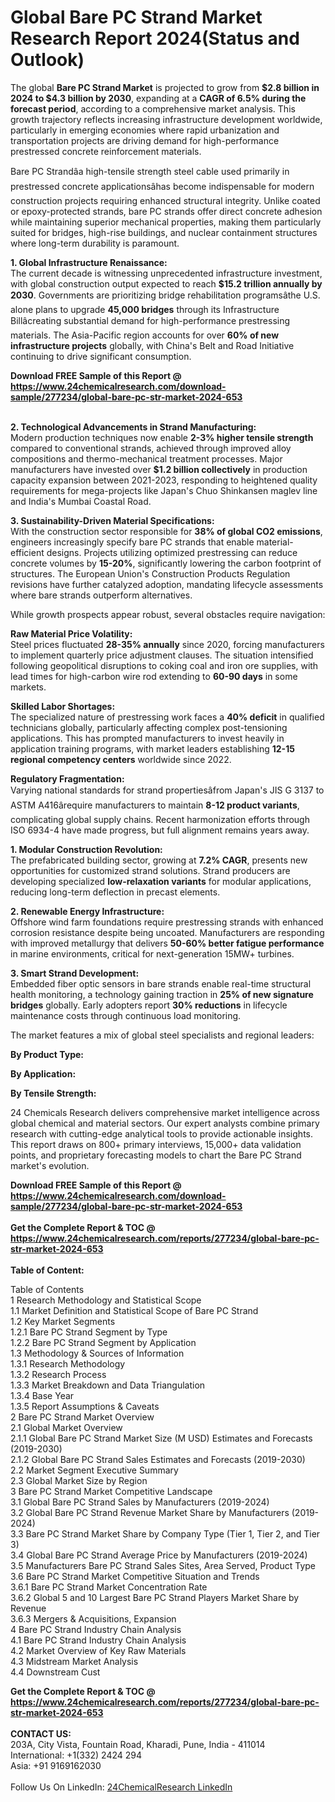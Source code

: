 <h1>Global Bare PC Strand Market Research Report 2024(Status and Outlook)</h1><p>The global <strong>Bare PC Strand Market</strong> is projected to grow from <strong>$2.8 billion in 2024 to $4.3 billion by 2030</strong>, expanding at a <strong>CAGR of 6.5% during the forecast period</strong>, according to a comprehensive market analysis. This growth trajectory reflects increasing infrastructure development worldwide, particularly in emerging economies where rapid urbanization and transportation projects are driving demand for high-performance prestressed concrete reinforcement materials.</p><p>Bare PC Strandâa high-tensile strength steel cable used primarily in prestressed concrete applicationsâhas become indispensable for modern construction projects requiring enhanced structural integrity. Unlike coated or epoxy-protected strands, bare PC strands offer direct concrete adhesion while maintaining superior mechanical properties, making them particularly suited for bridges, high-rise buildings, and nuclear containment structures where long-term durability is paramount.</p><p><strong>1. Global Infrastructure Renaissance:</strong><br>
The current decade is witnessing unprecedented infrastructure investment, with global construction output expected to reach <strong>$15.2 trillion annually by 2030</strong>. Governments are prioritizing bridge rehabilitation programsâthe U.S. alone plans to upgrade <strong>45,000 bridges</strong> through its Infrastructure Billâcreating substantial demand for high-performance prestressing materials. The Asia-Pacific region accounts for over <strong>60% of new infrastructure projects</strong> globally, with China's Belt and Road Initiative continuing to drive significant consumption.</p><div><b>Download FREE Sample of this Report @ 
            <a href="https://www.24chemicalresearch.com/download-sample/277234/global-bare-pc-str-market-2024-653">
            https://www.24chemicalresearch.com/download-sample/277234/global-bare-pc-str-market-2024-653</a></b></div><br><p><strong>2. Technological Advancements in Strand Manufacturing:</strong><br>
Modern production techniques now enable <strong>2-3% higher tensile strength</strong> compared to conventional strands, achieved through improved alloy compositions and thermo-mechanical treatment processes. Major manufacturers have invested over <strong>$1.2 billion collectively</strong> in production capacity expansion between 2021-2023, responding to heightened quality requirements for mega-projects like Japan's Chuo Shinkansen maglev line and India's Mumbai Coastal Road.</p><p><strong>3. Sustainability-Driven Material Specifications:</strong><br>
With the construction sector responsible for <strong>38% of global CO2 emissions</strong>, engineers increasingly specify bare PC strands that enable material-efficient designs. Projects utilizing optimized prestressing can reduce concrete volumes by <strong>15-20%</strong>, significantly lowering the carbon footprint of structures. The European Union's Construction Products Regulation revisions have further catalyzed adoption, mandating lifecycle assessments where bare strands outperform alternatives.</p><p>While growth prospects appear robust, several obstacles require navigation:</p><p><strong>Raw Material Price Volatility:</strong><br>
    Steel prices fluctuated <strong>28-35% annually</strong> since 2020, forcing manufacturers to implement quarterly price adjustment clauses. The situation intensified following geopolitical disruptions to coking coal and iron ore supplies, with lead times for high-carbon wire rod extending to <strong>60-90 days</strong> in some markets.</p><p><strong>Skilled Labor Shortages:</strong><br>
    The specialized nature of prestressing work faces a <strong>40% deficit</strong> in qualified technicians globally, particularly affecting complex post-tensioning applications. This has prompted manufacturers to invest heavily in application training programs, with market leaders establishing <strong>12-15 regional competency centers</strong> worldwide since 2022.</p><p><strong>Regulatory Fragmentation:</strong><br>
    Varying national standards for strand propertiesâfrom Japan's JIS G 3137 to ASTM A416ârequire manufacturers to maintain <strong>8-12 product variants</strong>, complicating global supply chains. Recent harmonization efforts through ISO 6934-4 have made progress, but full alignment remains years away.</p><p><strong>1. Modular Construction Revolution:</strong><br>
The prefabricated building sector, growing at <strong>7.2% CAGR</strong>, presents new opportunities for customized strand solutions. Strand producers are developing specialized <strong>low-relaxation variants</strong> for modular applications, reducing long-term deflection in precast elements.</p><p><strong>2. Renewable Energy Infrastructure:</strong><br>
Offshore wind farm foundations require prestressing strands with enhanced corrosion resistance despite being uncoated. Manufacturers are responding with improved metallurgy that delivers <strong>50-60% better fatigue performance</strong> in marine environments, critical for next-generation 15MW+ turbines.</p><p><strong>3. Smart Strand Development:</strong><br>
Embedded fiber optic sensors in bare strands enable real-time structural health monitoring, a technology gaining traction in <strong>25% of new signature bridges</strong> globally. Early adopters report <strong>30% reductions</strong> in lifecycle maintenance costs through continuous load monitoring.</p><p>The market features a mix of global steel specialists and regional leaders:</p><p><strong>By Product Type:</strong></p><p><strong>By Application:</strong></p><p><strong>By Tensile Strength:</strong></p><p>24 Chemicals Research delivers comprehensive market intelligence across global chemical and material sectors. Our expert analysts combine primary research with cutting-edge analytical tools to provide actionable insights. This report draws on 800+ primary interviews, 15,000+ data validation points, and proprietary forecasting models to chart the Bare PC Strand market's evolution.</p><div><b>Download FREE Sample of this Report @ 
            <a href="https://www.24chemicalresearch.com/download-sample/277234/global-bare-pc-str-market-2024-653">
            https://www.24chemicalresearch.com/download-sample/277234/global-bare-pc-str-market-2024-653</a></b></div><br><div><b>Get the Complete Report & TOC @ 
            <a href="https://www.24chemicalresearch.com/reports/277234/global-bare-pc-str-market-2024-653">
            https://www.24chemicalresearch.com/reports/277234/global-bare-pc-str-market-2024-653</a></b></div><br>
            <b>Table of Content:</b><p>Table of Contents<br />
1 Research Methodology and Statistical Scope<br />
1.1 Market Definition and Statistical Scope of Bare PC Strand<br />
1.2 Key Market Segments<br />
1.2.1 Bare PC Strand Segment by Type<br />
1.2.2 Bare PC Strand Segment by Application<br />
1.3 Methodology & Sources of Information<br />
1.3.1 Research Methodology<br />
1.3.2 Research Process<br />
1.3.3 Market Breakdown and Data Triangulation<br />
1.3.4 Base Year<br />
1.3.5 Report Assumptions & Caveats<br />
2 Bare PC Strand Market Overview<br />
2.1 Global Market Overview<br />
2.1.1 Global Bare PC Strand Market Size (M USD) Estimates and Forecasts (2019-2030)<br />
2.1.2 Global Bare PC Strand Sales Estimates and Forecasts (2019-2030)<br />
2.2 Market Segment Executive Summary<br />
2.3 Global Market Size by Region<br />
3 Bare PC Strand Market Competitive Landscape<br />
3.1 Global Bare PC Strand Sales by Manufacturers (2019-2024)<br />
3.2 Global Bare PC Strand Revenue Market Share by Manufacturers (2019-2024)<br />
3.3 Bare PC Strand Market Share by Company Type (Tier 1, Tier 2, and Tier 3)<br />
3.4 Global Bare PC Strand Average Price by Manufacturers (2019-2024)<br />
3.5 Manufacturers Bare PC Strand Sales Sites, Area Served, Product Type<br />
3.6 Bare PC Strand Market Competitive Situation and Trends<br />
3.6.1 Bare PC Strand Market Concentration Rate<br />
3.6.2 Global 5 and 10 Largest Bare PC Strand Players Market Share by Revenue<br />
3.6.3 Mergers & Acquisitions, Expansion<br />
4 Bare PC Strand Industry Chain Analysis<br />
4.1 Bare PC Strand Industry Chain Analysis<br />
4.2 Market Overview of Key Raw Materials<br />
4.3 Midstream Market Analysis<br />
4.4 Downstream Cust</p><div><b>Get the Complete Report & TOC @ 
            <a href="https://www.24chemicalresearch.com/reports/277234/global-bare-pc-str-market-2024-653">
            https://www.24chemicalresearch.com/reports/277234/global-bare-pc-str-market-2024-653</a></b></div><br><b>CONTACT US:</b><br>
            203A, City Vista, Fountain Road, Kharadi, Pune, India - 411014<br>
            International: +1(332) 2424 294<br>
            Asia: +91 9169162030 <br><br>
            Follow Us On LinkedIn: <a href="https://www.linkedin.com/company/24chemicalresearch/">24ChemicalResearch LinkedIn</a>